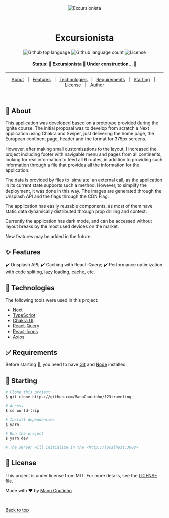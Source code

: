 <div align="center" id="top"> 
  <img src="./.github/app.gif" alt="Excursionista" />

&#xa0;

  <!-- <a href="https://worldtrip.netlify.app">Demo</a> -->
</div>

<h1 align="center">Excursionista</h1>

<p align="center">
  <img alt="Github top language" src="https://img.shields.io/github/languages/top/ManuCoutinho/123traveling?color=FE4A49">

  <img alt="Github language count" src="https://img.shields.io/github/languages/count/ManuCoutinho/123traveling?color=FE4A49">

  <img alt="License" src="https://img.shields.io/github/license/ManuCoutinho/123traveling?color=FE4A49">
</p>

<h4 align="center"> 
Status:
	🚧  Excursionista 🚀 Under construction...  🚧
</h4>

<hr>

<p align="center">
  <a href="#dart-about">About</a> &#xa0; | &#xa0; 
  <a href="#sparkles-features">Features</a> &#xa0; | &#xa0;
  <a href="#rocket-technologies">Technologies</a> &#xa0; | &#xa0;
  <a href="#white_check_mark-requirements">Requirements</a> &#xa0; | &#xa0;
  <a href="#checkered_flag-starting">Starting</a> &#xa0; | &#xa0;
  <a href="#memo-license">License</a> &#xa0; | &#xa0;
  <a href="https://github.com/ManuCoutinho" target="_blank">Author</a>
</p>

<br>

## :dart: About

This application was developed based on a prototype provided during the Ignite course. The initial proposal was to develop from scratch a Next application using Chakra and Swiper, just delivering the home page, the European continent page, header and the format for 375px screens.

However, after making small customizations to the layout, I increased the project including footer with navigable menu and pages from all continents, looking for real information to feed all 6 routes, in addition to providing such information through a file that provides all the information for the application.

The data is provided by files to 'simulate' an external call, as the application in its current state supports such a method. However, to simplify the deployment, it was done in this way. The images are generated through the Unsplash API and the flags through the CDN Flag.

The application has easily reusable components, as most of them have static data dynamically distributed through prop drilling and context.

Currently the application has dark mode, and can be accessed without layout breaks by the most used devices on the market.

New features may be added in the future.

## :sparkles: Features

:heavy_check_mark: Unsplash API;
:heavy_check_mark: Caching with React-Query;
:heavy_check_mark: Performance optimization with code spliting, lazy loading, cache, etc.

## :rocket: Technologies

The following tools were used in this project:

- [Next](https://nextjs.org/)
- [TypeScript](https://www.typescriptlang.org/)
- [Chakra UI](https://www.chakra/)
- [React-Query](https://react-query.tanstack.com/)
- [React-Icons](https://react-icons.github.io/react-icons)
- [Axios](https://axios-http.com)

## :white_check_mark: Requirements

Before starting :checkered_flag:, you need to have [Git](https://git-scm.com) and [Node](https://nodejs.org/en/) installed.

## :checkered_flag: Starting

```bash
# Clone this project
$ git clone https://github.com/ManuCoutinho/123traveling

# Access
$ cd world-trip

# Install dependencies
$ yarn

# Run the project
$ yarn dev

# The server will initialize in the <http://localhost:3000>
```

## :memo: License

This project is under license from MIT. For more details, see the [LICENSE](LICENSE) file.

Made with :heart: by <a href="https://github.com/ManuCoutinho" target="_blank">Manu Coutinho</a>

&#xa0;

<a href="#top">Back to top</a>
